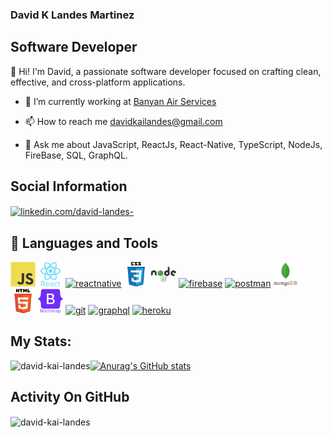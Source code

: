 ### David K Landes Martinez

## Software Developer
👋 Hi! I'm David, a passionate software developer focused on crafting clean, effective, and cross-platform applications.

- 🔭 I’m currently working at [Banyan Air Services](https://banyanair.com)

- 📫 How to reach me davidkailandes@gmail.com

- 💬 Ask me about JavaScript, ReactJs, React-Native, TypeScript, NodeJs, FireBase, SQL, GraphQL.

## Social Information
<a href="https://www.linkedin.com/in/david-landes-/" target="blank"><img align="center" src="https://raw.githubusercontent.com/rahuldkjain/github-profile-readme-generator/master/src/images/icons/Social/linked-in-alt.svg" alt="linkedin.com/david-landes-" height="30" width="40" /></a>

## 🔧 Languages and Tools
<p align="left"> 
<a href="https://developer.mozilla.org/en-US/docs/Web/JavaScript" target="_blank" rel="noreferrer"><img src="https://raw.githubusercontent.com/devicons/devicon/master/icons/javascript/javascript-original.svg" alt="javascript" margin="10" width="40" height="40" /></a> <a href="https://reactjs.org/" target="_blank" rel="noreferrer"><img src="https://raw.githubusercontent.com/devicons/devicon/master/icons/react/react-original-wordmark.svg" alt="react" width="40" height="40"/></a> <a href="https://reactnative.dev/" target="_blank" rel="noreferrer"><img src="https://reactnative.dev/img/header_logo.svg" alt="reactnative" width="40" height="40"/></a></a> <a href="https://www.w3schools.com/css/" target="_blank" rel="noreferrer"><img src="https://raw.githubusercontent.com/devicons/devicon/master/icons/css3/css3-original-wordmark.svg" alt="css3" width="40" height="40"/></a> <a href="https://nodejs.org" target="_blank" rel="noreferrer"><img src="https://raw.githubusercontent.com/devicons/devicon/master/icons/nodejs/nodejs-original-wordmark.svg" alt="nodejs" width="40" height="40"/></a> <a href="https://firebase.google.com/" target="_blank" rel="noreferrer"><img src="https://www.vectorlogo.zone/logos/firebase/firebase-icon.svg" alt="firebase" width="40" height="40"/></a> <a href="https://postman.com" target="_blank" rel="noreferrer"><img src="https://www.vectorlogo.zone/logos/getpostman/getpostman-icon.svg" alt="postman" width="40" height="40"/></a> <a href="https://www.mongodb.com/" target="_blank" rel="noreferrer"><img src="https://raw.githubusercontent.com/devicons/devicon/master/icons/mongodb/mongodb-original-wordmark.svg" alt="mongodb" width="40" height="40"/></a> <a href="https://www.w3.org/html/" target="_blank" rel="noreferrer"><img src="https://raw.githubusercontent.com/devicons/devicon/master/icons/html5/html5-original-wordmark.svg" alt="html5" width="40" height="40"/></a> <a href="https://getbootstrap.com" target="_blank" rel="noreferrer"><img src="https://raw.githubusercontent.com/devicons/devicon/master/icons/bootstrap/bootstrap-plain-wordmark.svg" alt="bootstrap" width="40" height="40"/></a> <a href="https://git-scm.com/" target="_blank" rel="noreferrer"><img src="https://www.vectorlogo.zone/logos/git-scm/git-scm-icon.svg" alt="git" width="40" height="40"/></a> <a href="https://graphql.org" target="_blank" rel="noreferrer"><img src="https://www.vectorlogo.zone/logos/graphql/graphql-icon.svg" alt="graphql" width="40" height="40"/></a> <a href="https://heroku.com" target="_blank" rel="noreferrer"><img src="https://www.vectorlogo.zone/logos/heroku/heroku-icon.svg" alt="heroku" width="40" height="40"/></a>
</p>

## My Stats:
<img align="left" src="https://github-readme-stats.vercel.app/api/top-langs?username=david-kai-landes&show_icons=true&locale=en&layout=compact" alt="david-kai-landes" />

[![Anurag's GitHub stats](https://github-readme-stats.vercel.app/api?username=david-kai-landes)](https://github.com/anuraghazra/github-readme-stats)

## Activity On GitHub
<img align="center" src="https://github-readme-streak-stats.herokuapp.com/?user=david-kai-landes&" alt="david-kai-landes" />

<!-- This will show Trophy -  -->
<!-- <a href="https://github.com/ryo-ma/github-profile-trophy"><img src="https://github-profile-trophy.vercel.app/?username=david-kai-landes" alt="david-kai-landes" /></a> -->

<!-- # David K Landes Martinez

I'm a dedicated Software Developer experienced in building cross-platform applications. -->

<!-- I'm a dedicated JavaScript Software Developer with experience using React, NextJS, React-Native, Expo, NodeJS, TypeScript, iLe RPG, MongoDB, Firebase, SQL, and GraphQL. -->
